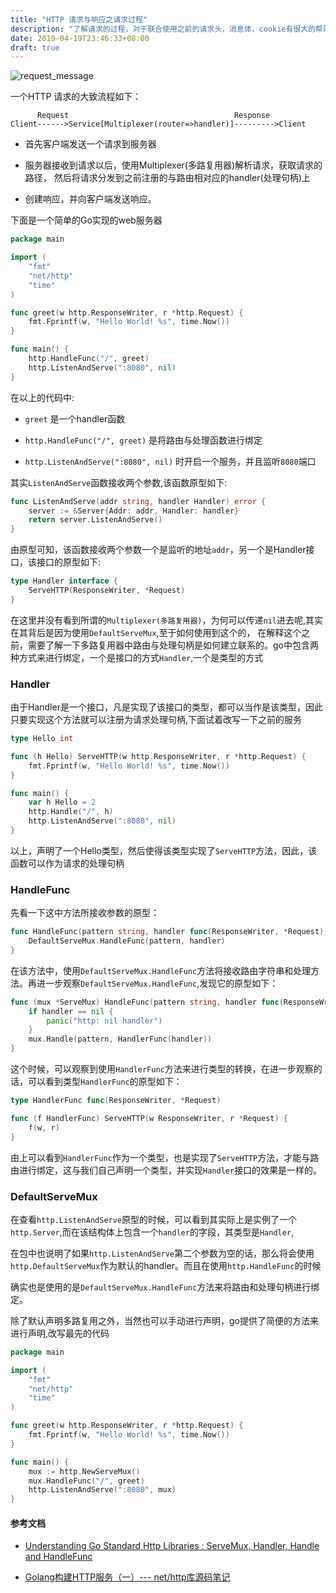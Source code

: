 ```yaml
---
title: "HTTP 请求与响应之请求过程"
description: "了解请求的过程，对于联合使用之前的请求头，消息体，cookie有很大的帮助"
date: 2019-04-19T23:46:33+08:00
draft: true
---
```


![request_message](/go/images/http_request.png)

一个HTTP 请求的大致流程如下：

```
      Request                                     Response
Client------>Service[Multiplexer(router=>handler)]--------->Client
```
- 首先客户端发送一个请求到服务器

- 服务器接收到请求以后，使用Multiplexer(多路复用器)解析请求，获取请求的路径，
然后将请求分发到之前注册的与路由相对应的handler(处理句柄)上

- 创建响应，并向客户端发送响应。

下面是一个简单的Go实现的web服务器
```go
package main

import (
	"fmt"
	"net/http"
	"time"
)

func greet(w http.ResponseWriter, r *http.Request) {
	fmt.Fprintf(w, "Hello World! %s", time.Now())
}

func main() {
	http.HandleFunc("/", greet)
	http.ListenAndServe(":8080", nil)
}
```

在以上的代码中:

- `greet` 是一个handler函数

- `http.HandleFunc("/", greet)` 是将路由与处理函数进行绑定

- `http.ListenAndServe(":8080", nil)` 时开启一个服务，并且监听`8080`端口

其实`ListenAndServe`函数接收两个参数,该函数原型如下:

```go
func ListenAndServe(addr string, handler Handler) error {
	server := &Server{Addr: addr, Handler: handler}
	return server.ListenAndServe()
}
```
由原型可知，该函数接收两个参数一个是监听的地址`addr`，另一个是Handler接口，该接口的原型如下:

```go
type Handler interface {
	ServeHTTP(ResponseWriter, *Request)
}
```
在这里并没有看到所谓的`Multiplexer(多路复用器)`，为何可以传递`nil`进去呢,其实在其背后是因为使用`DefaultServeMux`,至于如何使用到这个的，
在解释这个之前，需要了解一下多路复用器中路由与处理句柄是如何建立联系的。go中包含两种方式来进行绑定，一个是接口的方式`Handler`,一个是类型的方式

### Handler
由于Handler是一个接口，凡是实现了该接口的类型，都可以当作是该类型，因此只要实现这个方法就可以注册为请求处理句柄,下面试着改写一下之前的服务
```go
type Hello int

func (h Hello) ServeHTTP(w http.ResponseWriter, r *http.Request) {
	fmt.Fprintf(w, "Hello World! %s", time.Now())
}

func main() {
	var h Hello = 2
	http.Handle("/", h)
	http.ListenAndServe(":8080", nil)
}
```
以上，声明了一个Hello类型，然后使得该类型实现了`ServeHTTP`方法，因此，该函数可以作为请求的处理句柄

### HandleFunc
先看一下这中方法所接收参数的原型：
```go
func HandleFunc(pattern string, handler func(ResponseWriter, *Request)) {
	DefaultServeMux.HandleFunc(pattern, handler)
}
```
在该方法中，使用`DefaultServeMux.HandleFunc`方法将接收路由字符串和处理方法。再进一步观察`DefaultServeMux.HandleFunc`,发现它的原型如下：

```go
func (mux *ServeMux) HandleFunc(pattern string, handler func(ResponseWriter, *Request)) {
	if handler == nil {
		panic("http: nil handler")
	}
	mux.Handle(pattern, HandlerFunc(handler))
}
```
这个时候，可以观察到使用`HandlerFunc`方法来进行类型的转换，在进一步观察的话，可以看到类型`HandlerFunc`的原型如下：

```go
type HandlerFunc func(ResponseWriter, *Request)

func (f HandlerFunc) ServeHTTP(w ResponseWriter, r *Request) {
	f(w, r)
}

```
由上可以看到`HandlerFunc`作为一个类型，也是实现了`ServeHTTP`方法，才能与路由进行绑定，这与我们自己声明一个类型，并实现`Handler`接口的效果是一样的。

### DefaultServeMux

在查看`http.ListenAndServe`原型的时候，可以看到其实际上是实例了一个`http.Server`,而在该结构体上包含一个`handler`的字段，其类型是`Handler`,

在包中也说明了如果`http.ListenAndServe`第二个参数为空的话，那么将会使用`http.DefaultServeMux`作为默认的handler。而且在使用`http.HandleFunc`的时候

确实也是使用的是`DefaultServeMux.HandleFunc`方法来将路由和处理句柄进行绑定。

除了默认声明多路复用之外，当然也可以手动进行声明，go提供了简便的方法来进行声明,改写最先的代码

```go
package main

import (
	"fmt"
	"net/http"
	"time"
)

func greet(w http.ResponseWriter, r *http.Request) {
	fmt.Fprintf(w, "Hello World! %s", time.Now())
}

func main() {
	mux := http.NewServeMux()
	mux.HandleFunc("/", greet)
	http.ListenAndServe(":8080", mux)
}
```


#### 参考文档

- [Understanding Go Standard Http Libraries : ServeMux, Handler, Handle and HandleFunc](https://rickyanto.com/understanding-go-standard-http-libraries-servemux-handler-handle-and-handlefunc/)

- [Golang构建HTTP服务（一）--- net/http库源码笔记](https://www.jianshu.com/p/be3d9cdc680b)